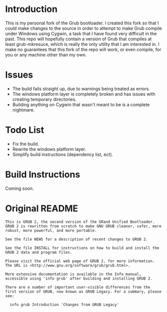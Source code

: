 # Introduction
This is my personal fork of the Grub bootloader. I created this fork so that I could make changes to the source in order to attempt to make Grub compile under Windows using Cygwin, a task that I have found very difficult in the past.
This repo will hopefully contain a version of Grub that compiles at least grub-mkresuce, which is really the only utility that I am interested in. I make no guarantees that this fork of the repo will work, or even compile, for you or any machine other than my own.
# Issues
- The build fails straight up, due to warnings being treated as errors.
- The windows platform layer is completely broken and has issues with creating temporary directories.
- Building anything on Cygwin that wasn't meant to be is a complete nightmare.
# Todo List
- Fix the build.
- Rewrite the windows platform layer.
- Simplify build instructions (dependency list, ect).
# Build Instructions
Coming soon.

# Original README
```
This is GRUB 2, the second version of the GRand Unified Bootloader.
GRUB 2 is rewritten from scratch to make GNU GRUB cleaner, safer, more
robust, more powerful, and more portable.

See the file NEWS for a description of recent changes to GRUB 2.

See the file INSTALL for instructions on how to build and install the
GRUB 2 data and program files.

Please visit the official web page of GRUB 2, for more information.
The URL is <http://www.gnu.org/software/grub/grub.html>.

More extensive documentation is available in the Info manual,
accessible using 'info grub' after building and installing GRUB 2.

There are a number of important user-visible differences from the
first version of GRUB, now known as GRUB Legacy. For a summary, please
see:

  info grub Introduction 'Changes from GRUB Legacy'

```